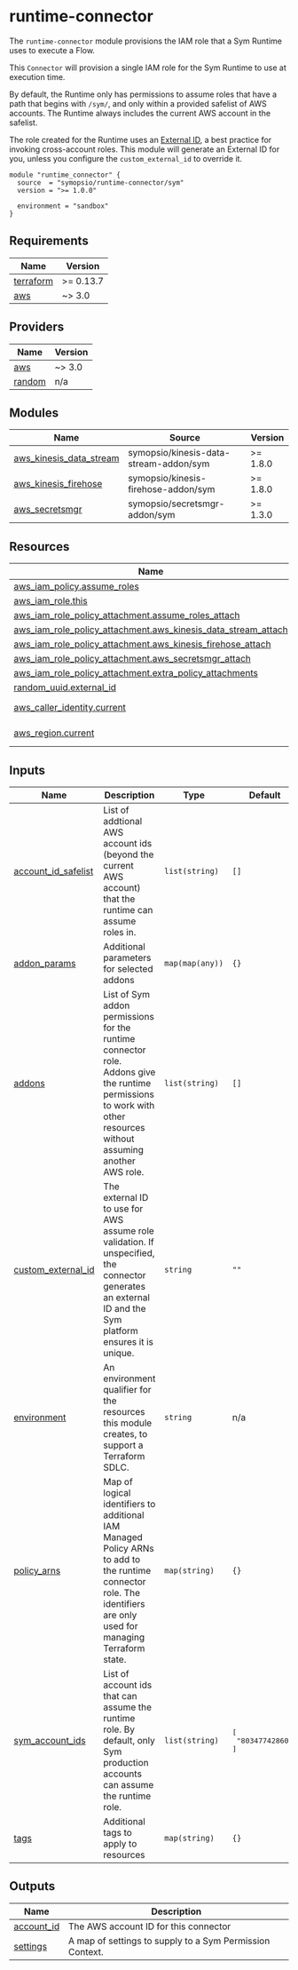 # runtime-connector

The `runtime-connector` module provisions the IAM role that a Sym Runtime uses to execute a Flow.

This `Connector` will provision a single IAM role for the Sym Runtime to use at execution time.

By default, the Runtime only has permissions to assume roles that have a path that begins with `/sym/`, and only within a provided safelist of AWS accounts. The Runtime always includes the current AWS account in the safelist.

The role created for the Runtime uses an [External ID](https://docs.aws.amazon.com/IAM/latest/UserGuide/id_roles_common-scenarios_third-party.html), a best practice for invoking cross-account roles. This module will generate an External ID for you, unless you configure the `custom_external_id` to override it.

```hcl
module "runtime_connector" {
  source  = "symopsio/runtime-connector/sym"
  version = ">= 1.0.0"

  environment = "sandbox"
}
```

<!-- BEGIN_TF_DOCS -->
## Requirements

| Name                                                                      | Version   |
| ------------------------------------------------------------------------- | --------- |
| <a name="requirement_terraform"></a> [terraform](#requirement\_terraform) | >= 0.13.7 |
| <a name="requirement_aws"></a> [aws](#requirement\_aws)                   | ~> 3.0    |

## Providers

| Name                                                       | Version |
| ---------------------------------------------------------- | ------- |
| <a name="provider_aws"></a> [aws](#provider\_aws)          | ~> 3.0  |
| <a name="provider_random"></a> [random](#provider\_random) | n/a     |

## Modules

| Name                                                                                                            | Source                                 | Version  |
| --------------------------------------------------------------------------------------------------------------- | -------------------------------------- | -------- |
| <a name="module_aws_kinesis_data_stream"></a> [aws\_kinesis\_data\_stream](#module\_aws\_kinesis\_data\_stream) | symopsio/kinesis-data-stream-addon/sym | >= 1.8.0 |
| <a name="module_aws_kinesis_firehose"></a> [aws\_kinesis\_firehose](#module\_aws\_kinesis\_firehose)            | symopsio/kinesis-firehose-addon/sym    | >= 1.8.0 |
| <a name="module_aws_secretsmgr"></a> [aws\_secretsmgr](#module\_aws\_secretsmgr)                                | symopsio/secretsmgr-addon/sym          | >= 1.3.0 |

## Resources

| Name                                                                                                                                                                    | Type        |
| ----------------------------------------------------------------------------------------------------------------------------------------------------------------------- | ----------- |
| [aws_iam_policy.assume_roles](https://registry.terraform.io/providers/hashicorp/aws/latest/docs/resources/iam_policy)                                                   | resource    |
| [aws_iam_role.this](https://registry.terraform.io/providers/hashicorp/aws/latest/docs/resources/iam_role)                                                               | resource    |
| [aws_iam_role_policy_attachment.assume_roles_attach](https://registry.terraform.io/providers/hashicorp/aws/latest/docs/resources/iam_role_policy_attachment)            | resource    |
| [aws_iam_role_policy_attachment.aws_kinesis_data_stream_attach](https://registry.terraform.io/providers/hashicorp/aws/latest/docs/resources/iam_role_policy_attachment) | resource    |
| [aws_iam_role_policy_attachment.aws_kinesis_firehose_attach](https://registry.terraform.io/providers/hashicorp/aws/latest/docs/resources/iam_role_policy_attachment)    | resource    |
| [aws_iam_role_policy_attachment.aws_secretsmgr_attach](https://registry.terraform.io/providers/hashicorp/aws/latest/docs/resources/iam_role_policy_attachment)          | resource    |
| [aws_iam_role_policy_attachment.extra_policy_attachments](https://registry.terraform.io/providers/hashicorp/aws/latest/docs/resources/iam_role_policy_attachment)       | resource    |
| [random_uuid.external_id](https://registry.terraform.io/providers/hashicorp/random/latest/docs/resources/uuid)                                                          | resource    |
| [aws_caller_identity.current](https://registry.terraform.io/providers/hashicorp/aws/latest/docs/data-sources/caller_identity)                                           | data source |
| [aws_region.current](https://registry.terraform.io/providers/hashicorp/aws/latest/docs/data-sources/region)                                                             | data source |

## Inputs

| Name                                                                                            | Description                                                                                                                                                        | Type            | Default                               | Required |
| ----------------------------------------------------------------------------------------------- | ------------------------------------------------------------------------------------------------------------------------------------------------------------------ | --------------- | ------------------------------------- | :------: |
| <a name="input_account_id_safelist"></a> [account\_id\_safelist](#input\_account\_id\_safelist) | List of addtional AWS account ids (beyond the current AWS account) that the runtime can assume roles in.                                                           | `list(string)`  | `[]`                                  |    no    |
| <a name="input_addon_params"></a> [addon\_params](#input\_addon\_params)                        | Additional parameters for selected addons                                                                                                                          | `map(map(any))` | `{}`                                  |    no    |
| <a name="input_addons"></a> [addons](#input\_addons)                                            | List of Sym addon permissions for the runtime connector role. Addons give the runtime permissions to work with other resources without assuming another AWS role.  | `list(string)`  | `[]`                                  |    no    |
| <a name="input_custom_external_id"></a> [custom\_external\_id](#input\_custom\_external\_id)    | The external ID to use for AWS assume role validation. If unspecified, the connector generates an external ID and the Sym platform ensures it is unique.           | `string`        | `""`                                  |    no    |
| <a name="input_environment"></a> [environment](#input\_environment)                             | An environment qualifier for the resources this module creates, to support a Terraform SDLC.                                                                       | `string`        | n/a                                   |   yes    |
| <a name="input_policy_arns"></a> [policy\_arns](#input\_policy\_arns)                           | Map of logical identifiers to additional IAM Managed Policy ARNs to add to the runtime connector role. The identifiers are only used for managing Terraform state. | `map(string)`   | `{}`                                  |    no    |
| <a name="input_sym_account_ids"></a> [sym\_account\_ids](#input\_sym\_account\_ids)             | List of account ids that can assume the runtime role. By default, only Sym production accounts can assume the runtime role.                                        | `list(string)`  | <pre>[<br>  "803477428605"<br>]</pre> |    no    |
| <a name="input_tags"></a> [tags](#input\_tags)                                                  | Additional tags to apply to resources                                                                                                                              | `map(string)`   | `{}`                                  |    no    |

## Outputs

| Name                                                                 | Description                                              |
| -------------------------------------------------------------------- | -------------------------------------------------------- |
| <a name="output_account_id"></a> [account\_id](#output\_account\_id) | The AWS account ID for this connector                    |
| <a name="output_settings"></a> [settings](#output\_settings)         | A map of settings to supply to a Sym Permission Context. |
<!-- END_TF_DOCS -->
